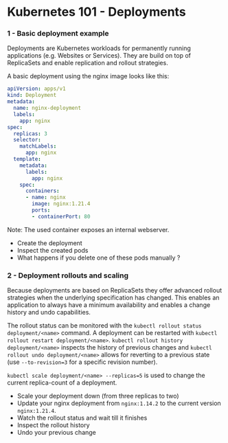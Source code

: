 # Kubernetes 101 - Deployments
 
### 1 - Basic deployment example

Deployments are Kubernetes workloads for permanently running applications (e.g. Websites or Services). They are build on top of ReplicaSets and enable replication and rollout strategies.

A basic deployment using the nginx image looks like this:

```yaml
apiVersion: apps/v1
kind: Deployment
metadata:
  name: nginx-deployment
  labels:
    app: nginx
spec:
  replicas: 3
  selector:
    matchLabels:
      app: nginx
  template:
    metadata:
      labels:
        app: nginx
    spec:
      containers:
      - name: nginx
        image: nginx:1.21.4
        ports:
        - containerPort: 80
```

Note: The used container exposes an internal webserver.

- Create the deployment
- Inspect the created pods
- What happens if you delete one of these pods manually ?


### 2 - Deployment rollouts and scaling

Because deployments are based on ReplicaSets they offer advanced rollout strategies when the underlying specification has changed.
This enables an application to always have a minimum availability and enables a change history and undo capabilities.

The rollout status can be monitored with the `kubectl rollout status deployment/<name>` command.
A deployment can be restarted with `kubectl rollout restart deployment/<name>`.
`kubectl rollout history deployment/<name>` inspects the history of previous changes and `kubectl rollout undo deployment/<name>` allows for reverting to a previous state (use `--to-revision=3` for a specific revision number).

`kubectl scale deployment/<name> --replicas=5` is used to change the current replica-count of a deployment.

- Scale your deployment down (from three replicas to two)
- Update your nginx deployment from `nginx:1.14.2` to the current version `nginx:1.21.4`.
- Watch the rollout status and wait till it finishes
- Inspect the rollout history
- Undo your previous change




 
 
 
